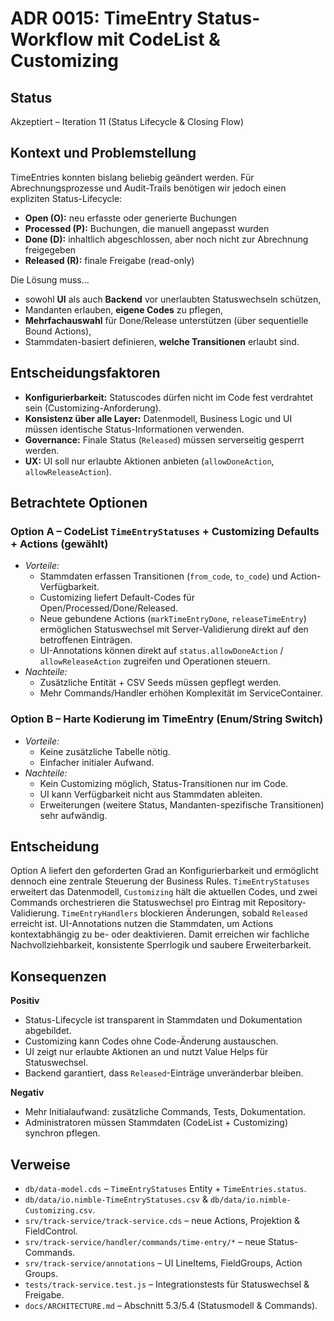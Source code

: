 # ADR 0015: TimeEntry Status-Workflow mit CodeList & Customizing

## Status
Akzeptiert – Iteration 11 (Status Lifecycle & Closing Flow)

## Kontext und Problemstellung
TimeEntries konnten bislang beliebig geändert werden. Für Abrechnungsprozesse und Audit-Trails benötigen wir jedoch einen expliziten Status-Lifecycle:

- **Open (O):** neu erfasste oder generierte Buchungen
- **Processed (P):** Buchungen, die manuell angepasst wurden
- **Done (D):** inhaltlich abgeschlossen, aber noch nicht zur Abrechnung freigegeben
- **Released (R):** finale Freigabe (read-only)

Die Lösung muss…
- sowohl **UI** als auch **Backend** vor unerlaubten Statuswechseln schützen,
- Mandanten erlauben, **eigene Codes** zu pflegen,
- **Mehrfachauswahl** für Done/Release unterstützen (über sequentielle Bound Actions),
- Stammdaten-basiert definieren, **welche Transitionen** erlaubt sind.

## Entscheidungsfaktoren
- **Konfigurierbarkeit:** Statuscodes dürfen nicht im Code fest verdrahtet sein (Customizing-Anforderung).
- **Konsistenz über alle Layer:** Datenmodell, Business Logic und UI müssen identische Status-Informationen verwenden.
- **Governance:** Finale Status (`Released`) müssen serverseitig gesperrt werden.
- **UX:** UI soll nur erlaubte Aktionen anbieten (`allowDoneAction`, `allowReleaseAction`).

## Betrachtete Optionen

### Option A – CodeList `TimeEntryStatuses` + Customizing Defaults + Actions **(gewählt)**
- *Vorteile:*
  - Stammdaten erfassen Transitionen (`from_code`, `to_code`) und Action-Verfügbarkeit.
  - Customizing liefert Default-Codes für Open/Processed/Done/Released.
  - Neue gebundene Actions (`markTimeEntryDone`, `releaseTimeEntry`) ermöglichen Statuswechsel mit Server-Validierung direkt auf den betroffenen Einträgen.
  - UI-Annotations können direkt auf `status.allowDoneAction` / `allowReleaseAction` zugreifen und Operationen steuern.
- *Nachteile:*
  - Zusätzliche Entität + CSV Seeds müssen gepflegt werden.
  - Mehr Commands/Handler erhöhen Komplexität im ServiceContainer.

### Option B – Harte Kodierung im TimeEntry (Enum/String Switch)
- *Vorteile:*
  - Keine zusätzliche Tabelle nötig.
  - Einfacher initialer Aufwand.
- *Nachteile:*
  - Kein Customizing möglich, Status-Transitionen nur im Code.
  - UI kann Verfügbarkeit nicht aus Stammdaten ableiten.
  - Erweiterungen (weitere Status, Mandanten-spezifische Transitionen) sehr aufwändig.

## Entscheidung
Option A liefert den geforderten Grad an Konfigurierbarkeit und ermöglicht dennoch eine zentrale Steuerung der Business Rules. `TimeEntryStatuses` erweitert das Datenmodell, `Customizing` hält die aktuellen Codes, und zwei Commands orchestrieren die Statuswechsel pro Eintrag mit Repository-Validierung. `TimeEntryHandlers` blockieren Änderungen, sobald `Released` erreicht ist. UI-Annotations nutzen die Stammdaten, um Actions kontextabhängig zu be- oder deaktivieren. Damit erreichen wir fachliche Nachvollziehbarkeit, konsistente Sperrlogik und saubere Erweiterbarkeit.

## Konsequenzen

**Positiv**
- Status-Lifecycle ist transparent in Stammdaten und Dokumentation abgebildet.
- Customizing kann Codes ohne Code-Änderung austauschen.
- UI zeigt nur erlaubte Aktionen an und nutzt Value Helps für Statuswechsel.
- Backend garantiert, dass `Released`-Einträge unveränderbar bleiben.

**Negativ**
- Mehr Initialaufwand: zusätzliche Commands, Tests, Dokumentation.
- Administratoren müssen Stammdaten (CodeList + Customizing) synchron pflegen.

## Verweise
- `db/data-model.cds` – `TimeEntryStatuses` Entity + `TimeEntries.status`.
- `db/data/io.nimble-TimeEntryStatuses.csv` & `db/data/io.nimble-Customizing.csv`.
- `srv/track-service/track-service.cds` – neue Actions, Projektion & FieldControl.
- `srv/track-service/handler/commands/time-entry/*` – neue Status-Commands.
- `srv/track-service/annotations` – UI LineItems, FieldGroups, Action Groups.
- `tests/track-service.test.js` – Integrationstests für Statuswechsel & Freigabe.
- `docs/ARCHITECTURE.md` – Abschnitt 5.3/5.4 (Statusmodell & Commands).
